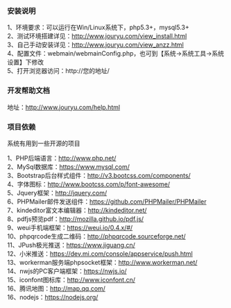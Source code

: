 ### 安装说明
1、环境要求：可以运行在Win/Linux系统下，php5.3+，mysql5.3+  
2、测试环境搭建详见：http://www.jouryu.com/view_install.html  
3、自己手动安装详见：http://www.jouryu.com/view_anzz.html  
4、配置文件：webmain/webmainConfig.php，也可到【系统→系统工具→系统设置】下修改  
5、打开浏览器访问：http://您的地址/  

### 开发帮助文档
地址：http://www.jouryu.com/help.html    

### 项目依赖
系统有用到一些开源的项目
  
1、PHP后端语言：http://www.php.net/   
2、MySql数据库：https://www.mysql.com/    
3、Bootstrap后台样式组件：http://v3.bootcss.com/components/  
4、字体图标：http://www.bootcss.com/p/font-awesome/  
5、Jquery框架：http://jquery.com/  
6、PHPMailer邮件发送组件：https://github.com/PHPMailer/PHPMailer  
7、kindeditor富文本编辑器：http://kindeditor.net/  
8、pdfjs预览pdf：http://mozilla.github.io/pdf.js/  
9、weui手机端框架：https://weui.io/0.4.x/#/  
10、phpqrcode生成二维码：http://phpqrcode.sourceforge.net/    
11、JPush极光推送：https://www.jiguang.cn/  
12、小米推送：https://dev.mi.com/console/appservice/push.html  
13、workerman服务端phpsocket框架：http://www.workerman.net/  
14、nwjs的PC客户端框架：https://nwjs.io/  
15、iconfont图标库：http://www.iconfont.cn/   
16、腾讯地图：http://map.qq.com/  
16、nodejs：https://nodejs.org/ 